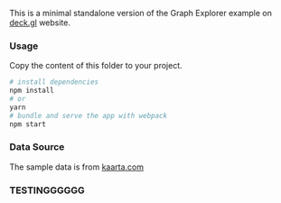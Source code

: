 This is a minimal standalone version of the Graph Explorer example
on [deck.gl](http://deck.gl) website.

### Usage

Copy the content of this folder to your project.

```bash
# install dependencies
npm install
# or
yarn
# bundle and serve the app with webpack
npm start
```

### Data Source

The sample data is from [kaarta.com](https://kaarta.com)

### TESTINGGGGGG
